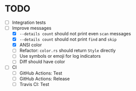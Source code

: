 # TODO

* [ ] Integration tests
* [ ] Improve messages
  * [x] `--details count` should not print even `scan` messages
  * [x] `--details count` should not print `find` and `skip`
  * [x] ANSI color
  * [ ] Refactor: `color.rs` should return `Style` directly
  * [ ] Use symbols or emoji for log indicators
  * [ ] Diff should have color
* [ ] CI
  * [ ] GitHub Actions: Test
  * [ ] GitHub Actions: Release
  * [ ] Travis CI: Test
